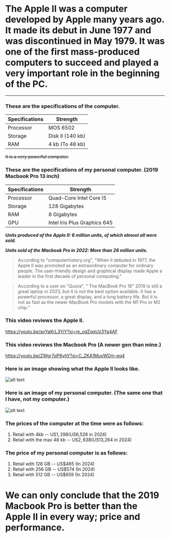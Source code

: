 # The Apple II was a computer developed by Apple many years ago. It made its debut in June 1977 and was discontinued in May 1979. It was one of the first mass-produced computers to succeed and played a very important role in the beginning of the PC.
____

### These are the specifications of the computer.   

| Specifications | Strength        |     
|----------------|-----------------| 
|Processor       | MOS 6502        |   
|Storage         | Disk II (140 kb)|
|RAM             | 4 kb (To 48 kb) |    

~~It is a very powerful computer.~~

###  These are the specifications of my personal computer. (2019 Macbook Pro 13 inch)

| Specifications | Strength                     |
|----------------|------------------------------|
| Processor      | Quad-Core Intel Core I5      | 
| Storage        | 128 Gigabytes                |
| RAM            | 8 Gigabytes                  |
| GPU            | Intel Iris Plus Graphics 645 |
   
***Units produced of the Apple II: 6 million units, of which almost all were sold.***

***Units sold of the Macbook Pro in 2022: More than 26 million units.***

> According to "computerhistory.org", "When it debuted in 1977, the Apple II was promoted as an extraordinary computer for ordinary people. The user-friendly design and graphical display made Apple a leader in the first decade of personal computing."

> According to a user on "Quora", "
The MacBook Pro 16" 2019 is still a great laptop in 2023, but it is not the best option available. It has a powerful processor, a great display, and a long battery life. But it is not as fast as the newer MacBook Pro models with the M1 Pro or M2 chip."

### This video reviews the Apple II.
<https://youtu.be/avYaKrL3YiY?si=re_odZqqUz3Ya4AF>

### This video reviews the Macbook Pro (A newer gen than mine.)
<https://youtu.be/ZWgr7qP6yhY?si=C_ZKA1MuxWDm-eq4>

### Here is an image showing what the Apple II looks like.
![alt text](https://upload.wikimedia.org/wikipedia/commons/9/98/Apple_II_typical_configuration_1977.png)

### Here is an image of my personal computer. (The same one that I have, not my computer.)
![alt text](https://i.pcmag.com/imagery/reviews/05LXWfM1KdbGDpwYgreAMVz-15..v1569469967.jpg)

### The prices of the computer at the time were as follows:
1. Retail with 4kb -- US$1,298 (US$6,526 in 2024)
2. Retail with the max 48 kb -- US$2,638 (US$13,264 in 2024)

### The price of my personal computer is as follows:
1. Retail with 128 GB -- US$465 (In 2024)
2. Retail with 256 GB -- US$574 (In 2024)
3. Retail with 512 GB -- US$659 (In 2024)


# We can only conclude that the 2019 Macbook Pro is better than the Apple II in every way; price and performance.
